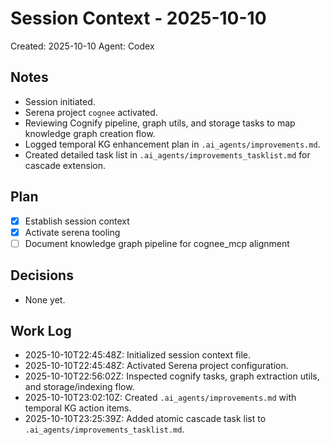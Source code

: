 # Session Context - 2025-10-10
Created: 2025-10-10
Agent: Codex

## Notes
- Session initiated.
- Serena project `cognee` activated.
- Reviewing Cognify pipeline, graph utils, and storage tasks to map knowledge graph creation flow.
- Logged temporal KG enhancement plan in `.ai_agents/improvements.md`.
- Created detailed task list in `.ai_agents/improvements_tasklist.md` for cascade extension.

## Plan
- [x] Establish session context
- [x] Activate serena tooling
- [ ] Document knowledge graph pipeline for cognee_mcp alignment

## Decisions
- None yet.

## Work Log
- 2025-10-10T22:45:48Z: Initialized session context file.
- 2025-10-10T22:45:48Z: Activated Serena project configuration.
- 2025-10-10T22:56:02Z: Inspected cognify tasks, graph extraction utils, and storage/indexing flow.
- 2025-10-10T23:02:10Z: Created `.ai_agents/improvements.md` with temporal KG action items.
- 2025-10-10T23:25:39Z: Added atomic cascade task list to `.ai_agents/improvements_tasklist.md`.
